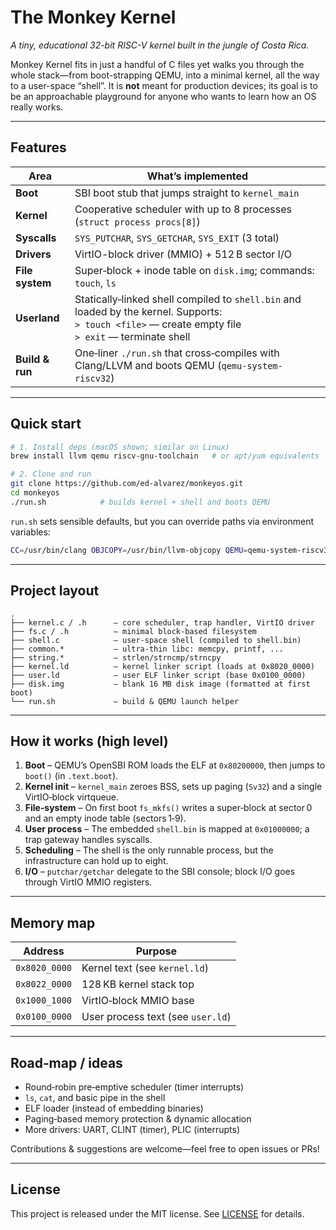 # The Monkey Kernel

_A tiny, educational 32-bit RISC-V kernel built in the jungle of Costa Rica._

Monkey Kernel fits in just a handful of C files yet walks you through the whole stack—from boot-strapping QEMU, into a minimal kernel, all the way to a user-space “shell”. It is **not** meant for production devices; its goal is to be an approachable playground for anyone who wants to learn how an OS really works.

---

## Features

| Area | What’s implemented |
|------|--------------------|
| **Boot** | SBI boot stub that jumps straight to `kernel_main` |
| **Kernel** | Cooperative scheduler with up to 8 processes (`struct process procs[8]`) |
| **Syscalls** | `SYS_PUTCHAR`, `SYS_GETCHAR`, `SYS_EXIT` (3 total) |
| **Drivers** | VirtIO-block driver (MMIO) + 512 B sector I/O |
| **File system** | Super‑block + inode table on `disk.img`; commands: `touch`, `ls` |
| **Userland** | Statically‑linked shell compiled to `shell.bin` and loaded by the kernel. Supports:<br>`> touch <file>` — create empty file<br>`> exit` — terminate shell |
| **Build & run** | One‑liner `./run.sh` that cross‑compiles with Clang/LLVM and boots QEMU (`qemu-system-riscv32`) |

---

## Quick start

```bash
# 1. Install deps (macOS shown; similar on Linux)
brew install llvm qemu riscv-gnu-toolchain   # or apt/yum equivalents

# 2. Clone and run
git clone https://github.com/ed-alvarez/monkeyos.git
cd monkeyos
./run.sh            # builds kernel + shell and boots QEMU
```

`run.sh` sets sensible defaults, but you can override paths via environment variables:

```bash
CC=/usr/bin/clang OBJCOPY=/usr/bin/llvm-objcopy QEMU=qemu-system-riscv32 ./run.sh
```

---

## Project layout

```
.
├── kernel.c / .h      – core scheduler, trap handler, VirtIO driver
├── fs.c / .h          – minimal block-based filesystem
├── shell.c            – user-space shell (compiled to shell.bin)
├── common.*           – ultra-thin libc: memcpy, printf, ...
├── string.*           – strlen/strncmp/strncpy
├── kernel.ld          – kernel linker script (loads at 0x8020_0000)
├── user.ld            – user ELF linker script (base 0x0100_0000)
├── disk.img           – blank 16 MB disk image (formatted at first boot)
└── run.sh             – build & QEMU launch helper
```

---

## How it works (high level)

1. **Boot** – QEMU’s OpenSBI ROM loads the ELF at `0x80200000`, then jumps to `boot()` (in `.text.boot`).
2. **Kernel init** – `kernel_main` zeroes BSS, sets up paging (`Sv32`) and a single VirtIO‑block virtqueue.
3. **File‑system** – On first boot `fs_mkfs()` writes a super‑block at sector 0 and an empty inode table (sectors 1‑9).
4. **User process** – The embedded `shell.bin` is mapped at `0x01000000`; a trap gateway handles syscalls.
5. **Scheduling** – The shell is the only runnable process, but the infrastructure can hold up to eight.
6. **I/O** – `putchar/getchar` delegate to the SBI console; block I/O goes through VirtIO MMIO registers.

---

## Memory map

| Address          | Purpose                          |
|------------------|----------------------------------|
| `0x8020_0000`    | Kernel text (see `kernel.ld`)    |
| `0x8022_0000`    | 128 KB kernel stack top          |
| `0x1000_1000`    | VirtIO‑block MMIO base           |
| `0x0100_0000`    | User process text (see `user.ld`)|

---

## Road‑map / ideas

* Round‑robin pre‑emptive scheduler (timer interrupts)  
* `ls`, `cat`, and basic pipe in the shell  
* ELF loader (instead of embedding binaries)  
* Paging‑based memory protection & dynamic allocation  
* More drivers: UART, CLINT (timer), PLIC (interrupts)

Contributions & suggestions are welcome—feel free to open issues or PRs!

---

## License

This project is released under the MIT license. See [LICENSE](LICENSE) for details.
